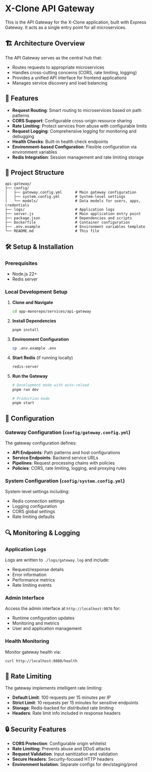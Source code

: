 # X-Clone API Gateway

This is the API Gateway for the X-Clone application, built with Express Gateway. It acts as a single entry point for all microservices.

## 🏗️ Architecture Overview

The API Gateway serves as the central hub that:

- Routes requests to appropriate microservices
- Handles cross-cutting concerns (CORS, rate limiting, logging)
- Provides a unified API interface for frontend applications
- Manages service discovery and load balancing


## 🚀 Features

- **Request Routing**: Smart routing to microservices based on path patterns
- **CORS Support**: Configurable cross-origin resource sharing
- **Rate Limiting**: Protect services from abuse with configurable limits
- **Request Logging**: Comprehensive logging for monitoring and debugging
- **Health Checks**: Built-in health check endpoints
- **Environment-based Configuration**: Flexible configuration via environment variables
- **Redis Integration**: Session management and rate limiting storage

## 📁 Project Structure

```
api-gateway/
├── config/
│   ├── gateway.config.yml      # Main gateway configuration
│   ├── system.config.yml       # System-level settings
│   └── models/                 # Data models for users, apps, credentials
├── logs/                       # Application logs
├── server.js                   # Main application entry point
├── package.json                # Dependencies and scripts
├── Dockerfile                  # Container configuration
├── .env.example                # Environment variables template
└── README.md                   # This file
```

## 🛠️ Setup & Installation

### Prerequisites

- Node.js 22+
- Redis server

### Local Development Setup

1. **Clone and Navigate**

   ```bash
   cd app-monorepo/services/api-gateway
   ```

2. **Install Dependencies**

   ```bash
   pnpm install
   ```

3. **Environment Configuration**

   ```bash
   cp .env.example .env
   ```

4. **Start Redis** (if running locally)

   ```bash
   redis-server
   ```

5. **Run the Gateway**

   ```bash
   # Development mode with auto-reload
   pnpm run dev

   # Production mode
   pnpm start
   ```


## 🔧 Configuration

### Gateway Configuration (`config/gateway.config.yml`)

The gateway configuration defines:

- **API Endpoints**: Path patterns and host configurations
- **Service Endpoints**: Backend service URLs
- **Pipelines**: Request processing chains with policies
- **Policies**: CORS, rate limiting, logging, and proxying rules

### System Configuration (`config/system.config.yml`)

System-level settings including:

- Redis connection settings
- Logging configuration
- CORS global settings
- Rate limiting defaults



## 🔍 Monitoring & Logging

### Application Logs

Logs are written to `./logs/gateway.log` and include:

- Request/response details
- Error information
- Performance metrics
- Rate limiting events

### Admin Interface

Access the admin interface at `http://localhost:9876` for:

- Runtime configuration updates
- Monitoring and metrics
- User and application management

### Health Monitoring

Monitor gateway health via:

```bash
curl http://localhost:8080/health
```

## 🚦 Rate Limiting

The gateway implements intelligent rate limiting:

- **Default Limit**: 100 requests per 15 minutes per IP
- **Strict Limit**: 10 requests per 15 minutes for sensitive endpoints
- **Storage**: Redis-backed for distributed rate limiting
- **Headers**: Rate limit info included in response headers

## 🔒 Security Features

- **CORS Protection**: Configurable origin whitelist
- **Rate Limiting**: Prevents abuse and DDoS attacks
- **Request Validation**: Input sanitization and validation
- **Secure Headers**: Security-focused HTTP headers
- **Environment Isolation**: Separate configs for dev/staging/prod
